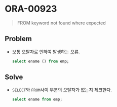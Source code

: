 # ORA-00923

> FROM keyword not found where expected

## Problem

* 보통 오탈자로 인하여 발생하는 오류.

  ```sql
  select ename () from emp;
  ```

## Solve

* `SELECT`와 `FROM`사이 부분의 오탈자가 없는지 체크한다.

  ```sql
  select ename from emp;
  ```

  